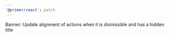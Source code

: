 ```yaml
---
'@primer/react': patch
---
```


Banner: Update alignment of actions when it is dismissible and has a hidden title
